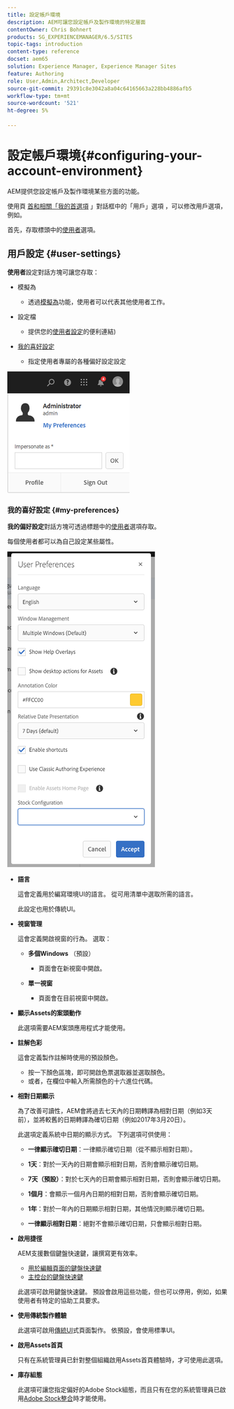 ```yaml
---
title: 設定帳戶環境
description: AEM可讓您設定帳戶及製作環境的特定層面
contentOwner: Chris Bohnert
products: SG_EXPERIENCEMANAGER/6.5/SITES
topic-tags: introduction
content-type: reference
docset: aem65
solution: Experience Manager, Experience Manager Sites
feature: Authoring
role: User,Admin,Architect,Developer
source-git-commit: 29391c8e3042a8a04c64165663a228bb4886afb5
workflow-type: tm+mt
source-wordcount: '521'
ht-degree: 5%

---
```


# 設定帳戶環境{#configuring-your-account-environment}

AEM提供您設定帳戶及製作環境某些方面的功能。

使用頁 [首和相關「我的首選項](/help/sites-authoring/user-properties.md#user-settings) 」對話框中的「用戶」選項 [](/help/sites-authoring/basic-handling.md#the-header)[](#userpreferences) ，可以修改用戶選項，例如。

首先，存取標頭中的[使用者](/help/sites-authoring/user-properties.md#user-settings)選項。

## 用戶設定 {#user-settings}

**使用者**&#x200B;設定對話方塊可讓您存取：

* 模擬為

   * 透過[模擬為](/help/sites-administering/security.md#impersonating-another-user)功能，使用者可以代表其他使用者工作。

* 設定檔

   * 提供您的[使用者設定](/help/sites-administering/security.md)的便利連結)

* [我的喜好設定](/help/sites-authoring/user-properties.md#my-preferences)

   * 指定使用者專屬的各種偏好設定設定

![screen_shot_2018-03-20at103808](assets/screen_shot_2018-03-20at103808.png)

### 我的喜好設定 {#my-preferences}

**我的偏好設定**&#x200B;對話方塊可透過標題中的[使用者](/help/sites-authoring/user-properties.md#user-settings)選項存取。

每個使用者都可以為自己設定某些屬性。

![screen-shot_2019-03-05at100322](assets/screen-shot_2019-03-05at100322.png)

* **語言**

  這會定義用於編寫環境UI的語言。 從可用清單中選取所需的語言。

  此設定也用於傳統UI。

* **視窗管理**

  這會定義開啟視窗的行為。 選取：

   * **多個Windows** （預設）

      * 頁面會在新視窗中開啟。

   * **單一視窗**

      * 頁面會在目前視窗中開啟。

* **顯示Assets的案頭動作**

  此選項需要AEM案頭應用程式才能使用。

* **註解色彩**

  這會定義製作註解時使用的預設顏色。

   * 按一下顏色區塊，即可開啟色票選取器並選取顏色。
   * 或者，在欄位中輸入所需顏色的十六進位代碼。

* **相對日期顯示**

  為了改善可讀性，AEM會將過去七天內的日期轉譯為相對日期（例如3天前），並將較舊的日期轉譯為確切日期（例如2017年3月20日）。

  此選項定義系統中日期的顯示方式。 下列選項可供使用：

   * **一律顯示確切日期**：一律顯示確切日期（從不顯示相對日期）。
   * **1天**：對於一天內的日期會顯示相對日期，否則會顯示確切日期。

   * **7天（預設）**：對於七天內的日期會顯示相對日期，否則會顯示確切日期。

   * **1個月**：會顯示一個月內日期的相對日期，否則會顯示確切日期。

   * **1年**：對於一年內的日期顯示相對日期，其他情況則顯示確切日期。

   * **一律顯示相對日期**：絕對不會顯示確切日期，只會顯示相對日期。

* **啟用捷徑**

  AEM支援數個鍵盤快速鍵，讓撰寫更有效率。

   * [用於編輯頁面的鍵盤快速鍵](/help/sites-authoring/page-authoring-keyboard-shortcuts.md)
   * [主控台的鍵盤快速鍵](/help/sites-authoring/keyboard-shortcuts.md)

  此選項可啟用鍵盤快速鍵。 預設會啟用這些功能，但也可以停用，例如，如果使用者有特定的協助工具要求。

* **使用傳統製作體驗**

  此選項可啟用[傳統UI](/help/sites-classic-ui-authoring/classic-page-author-first-steps.md)式頁面製作。 依預設，會使用標準UI。

* **啟用Assets首頁**

  只有在系統管理員已針對整個組織啟用Assets首頁體驗時，才可使用此選項。

* **庫存組態**

  此選項可讓您指定偏好的Adobe Stock組態，而且只有在您的系統管理員已啟用[Adobe Stock整合](/help/assets/aem-assets-adobe-stock.md)時才能使用。
